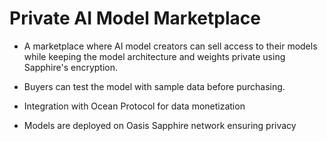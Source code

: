 # Private AI Model Marketplace

* A marketplace where AI model creators can sell access to their models while keeping the model architecture and weights private using Sapphire's encryption.

* Buyers can test the model with sample data before purchasing.

* Integration with Ocean Protocol for data monetization

* Models are deployed on Oasis Sapphire network ensuring privacy